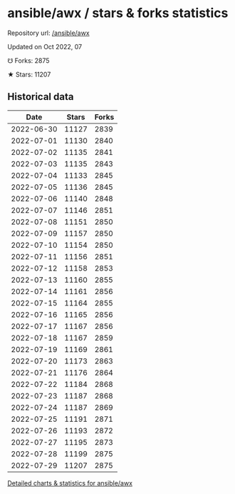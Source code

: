 # ansible/awx / stars & forks statistics

Repository url: [/ansible/awx](https://github.com/ansible/awx)

Updated on Oct 2022, 07

☋ Forks: 2875

★ Stars: 11207

## Historical data
| Date | Stars | Forks |
|------|-------|-------|
| 2022-06-30 | 11127 | 2839 | 
| 2022-07-01 | 11130 | 2840 | 
| 2022-07-02 | 11135 | 2841 | 
| 2022-07-03 | 11135 | 2843 | 
| 2022-07-04 | 11133 | 2845 | 
| 2022-07-05 | 11136 | 2845 | 
| 2022-07-06 | 11140 | 2848 | 
| 2022-07-07 | 11146 | 2851 | 
| 2022-07-08 | 11151 | 2850 | 
| 2022-07-09 | 11157 | 2850 | 
| 2022-07-10 | 11154 | 2850 | 
| 2022-07-11 | 11156 | 2851 | 
| 2022-07-12 | 11158 | 2853 | 
| 2022-07-13 | 11160 | 2855 | 
| 2022-07-14 | 11161 | 2856 | 
| 2022-07-15 | 11164 | 2855 | 
| 2022-07-16 | 11165 | 2856 | 
| 2022-07-17 | 11167 | 2856 | 
| 2022-07-18 | 11167 | 2859 | 
| 2022-07-19 | 11169 | 2861 | 
| 2022-07-20 | 11173 | 2863 | 
| 2022-07-21 | 11176 | 2864 | 
| 2022-07-22 | 11184 | 2868 | 
| 2022-07-23 | 11187 | 2868 | 
| 2022-07-24 | 11187 | 2869 | 
| 2022-07-25 | 11191 | 2871 | 
| 2022-07-26 | 11193 | 2872 | 
| 2022-07-27 | 11195 | 2873 | 
| 2022-07-28 | 11199 | 2875 | 
| 2022-07-29 | 11207 | 2875 | 


[Detailed charts & statistics for ansible/awx](https://reviewgithub.com/rep/ansible/awx)
